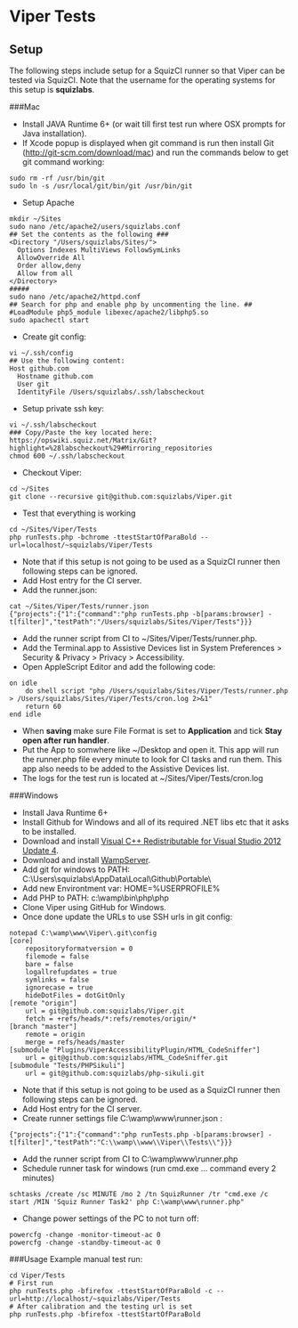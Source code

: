 Viper Tests
========================

Setup
-----
The following steps include setup for a SquizCI runner so that Viper can be tested via SquizCI. Note that the username for the operating systems for this setup is **squizlabs**.

###Mac
- Install JAVA Runtime 6+ (or wait till first test run where OSX prompts for Java installation).
- If Xcode popup is displayed when git command is run then install Git (http://git-scm.com/download/mac) and run the commands below to get git command working:
```
sudo rm -rf /usr/bin/git
sudo ln -s /usr/local/git/bin/git /usr/bin/git
```
- Setup Apache
```
mkdir ~/Sites
sudo nano /etc/apache2/users/squizlabs.conf
## Set the contents as the following ###
<Directory "/Users/squizlabs/Sites/">
  Options Indexes MultiViews FollowSymLinks
  AllowOverride All
  Order allow,deny
  Allow from all
</Directory>
#####
sudo nano /etc/apache2/httpd.conf
## Search for php and enable php by uncommenting the line. ##
#LoadModule php5_module libexec/apache2/libphp5.so
sudo apachectl start
```
- Create git config:
```
vi ~/.ssh/config
## Use the following content:
Host github.com
  Hostname github.com
  User git
  IdentityFile /Users/squizlabs/.ssh/labscheckout
```
- Setup private ssh key:
```
vi ~/.ssh/labscheckout
### Copy/Paste the key located here: https://opswiki.squiz.net/Matrix/Git?highlight=%28labscheckout%29#Mirroring_repositories
chmod 600 ~/.ssh/labscheckout
```
- Checkout Viper:
```
cd ~/Sites
git clone --recursive git@github.com:squizlabs/Viper.git
```
- Test that everything is working
```
cd ~/Sites/Viper/Tests
php runTests.php -bchrome -ttestStartOfParaBold --url=localhost/~squizlabs/Viper/Tests
```
- Note that if this setup is not going to be used as a SquizCI runner then following steps can be ignored.
- Add Host entry for the CI server.
- Add the runner.json:
```
cat ~/Sites/Viper/Tests/runner.json
{"projects":{"1":{"command":"php runTests.php -b[params:browser] -t[filter]","testPath":"/Users/squizlabs/Sites/Viper/Tests"}}}
```
- Add the runner script from CI to ~/Sites/Viper/Tests/runner.php.
- Add the Terminal.app to Assistive Devices list in System Preferences > Security & Privacy > Privacy > Accessibility.
- Open AppleScript Editor and add the following code:
```
on idle
    do shell script "php /Users/squizlabs/Sites/Viper/Tests/runner.php > /Users/squizlabs/Sites/Viper/Tests/cron.log 2>&1"
    return 60
end idle
```
- When **saving** make sure File Format is set to **Application** and tick **Stay open after run handler**.
- Put the App to somwhere like ~/Desktop and open it. This app will run the runner.php file every minute to look for CI tasks and run them. This app also needs to be added to the Assistive Devices list.
- The logs for the test run is located at ~/Sites/Viper/Tests/cron.log

###Windows
- Install Java Runtime 6+
- Install Github for Windows and all of its required .NET libs etc that it asks to be installed.
- Download and install [Visual C++ Redistributable for Visual Studio 2012 Update 4](http://www.microsoft.com/en-au/download/details.aspx?id=30679).
- Download and install [WampServer](http://www.wampserver.com/en).
- Add git for windows to PATH: C:\Users\squizlabs\AppData\Local\Github\Portable<randomNumbers>\
- Add new Environtment var: HOME=%USERPROFILE%
- Add PHP to PATH: c:\wamp\bin\php\php<PHP VERSION>
- Clone Viper using GitHub for Windows.
- Once done update the URLs to use SSH urls in git config:
```
notepad C:\wamp\www\Viper\.git\config
[core]
    repositoryformatversion = 0
    filemode = false
    bare = false
    logallrefupdates = true
    symlinks = false
    ignorecase = true
    hideDotFiles = dotGitOnly
[remote "origin"]
    url = git@github.com:squizlabs/Viper.git
    fetch = +refs/heads/*:refs/remotes/origin/*
[branch "master"]
    remote = origin
    merge = refs/heads/master
[submodule "Plugins/ViperAccessibilityPlugin/HTML_CodeSniffer"]
    url = git@github.com:squizlabs/HTML_CodeSniffer.git
[submodule "Tests/PHPSikuli"]
    url = git@github.com:squizlabs/php-sikuli.git
```
- Note that if this setup is not going to be used as a SquizCI runner then following steps can be ignored.
- Add Host entry for the CI server.
- Create runner settings file C:\wamp\www\runner.json :
```
{"projects":{"1":{"command":"php runTests.php -b[params:browser] -t[filter]","testPath":"C:\\wamp\\www\\Viper\\Tests\\"}}}
```
- Add the runner script from CI to C:\wamp\www\runner.php
- Schedule runner task for windows (run cmd.exe ... command every 2 minutes)
```
schtasks /create /sc MINUTE /mo 2 /tn SquizRunner /tr "cmd.exe /c start /MIN 'Squiz Runner Task2' php C:\wamp\www\runner.php"
```
- Change power settings of the PC to not turn off:
```
powercfg -change -monitor-timeout-ac 0
powercfg -change -standby-timeout-ac 0
```

###Usage
Example manual test run:
```
cd Viper/Tests
# First run
php runTests.php -bfirefox -ttestStartOfParaBold -c --url=http://localhost/~squizlabs/Viper/Tests
# After calibration and the testing url is set
php runTests.php -bfirefox -ttestStartOfParaBold
```